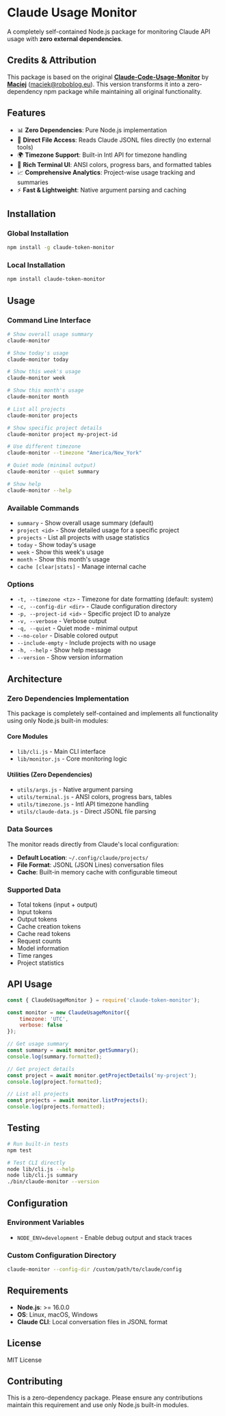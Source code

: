 # Claude Usage Monitor

A completely self-contained Node.js package for monitoring Claude API usage with **zero external dependencies**.

## Credits & Attribution

This package is based on the original **[Claude-Code-Usage-Monitor](https://github.com/Maciek-roboblog/Claude-Code-Usage-Monitor)** by **[Maciej](https://github.com/Maciek-roboblog)** (maciek@roboblog.eu). This version transforms it into a zero-dependency npm package while maintaining all original functionality.

## Features

- 📊 **Zero Dependencies**: Pure Node.js implementation
- 🚀 **Direct File Access**: Reads Claude JSONL files directly (no external tools)
- 🌍 **Timezone Support**: Built-in Intl API for timezone handling
- 🎨 **Rich Terminal UI**: ANSI colors, progress bars, and formatted tables
- 📈 **Comprehensive Analytics**: Project-wise usage tracking and summaries
- ⚡ **Fast & Lightweight**: Native argument parsing and caching

## Installation

### Global Installation
```bash
npm install -g claude-token-monitor
```

### Local Installation
```bash
npm install claude-token-monitor
```

## Usage

### Command Line Interface

```bash
# Show overall usage summary
claude-monitor

# Show today's usage
claude-monitor today

# Show this week's usage
claude-monitor week

# Show this month's usage
claude-monitor month

# List all projects
claude-monitor projects

# Show specific project details
claude-monitor project my-project-id

# Use different timezone
claude-monitor --timezone "America/New_York"

# Quiet mode (minimal output)
claude-monitor --quiet summary

# Show help
claude-monitor --help
```

### Available Commands

- `summary` - Show overall usage summary (default)
- `project <id>` - Show detailed usage for a specific project
- `projects` - List all projects with usage statistics
- `today` - Show today's usage
- `week` - Show this week's usage
- `month` - Show this month's usage
- `cache [clear|stats]` - Manage internal cache

### Options

- `-t, --timezone <tz>` - Timezone for date formatting (default: system)
- `-c, --config-dir <dir>` - Claude configuration directory
- `-p, --project-id <id>` - Specific project ID to analyze
- `-v, --verbose` - Verbose output
- `-q, --quiet` - Quiet mode - minimal output
- `--no-color` - Disable colored output
- `--include-empty` - Include projects with no usage
- `-h, --help` - Show help message
- `--version` - Show version information

## Architecture

### Zero Dependencies Implementation

This package is completely self-contained and implements all functionality using only Node.js built-in modules:

#### Core Modules
- `lib/cli.js` - Main CLI interface
- `lib/monitor.js` - Core monitoring logic

#### Utilities (Zero Dependencies)
- `utils/args.js` - Native argument parsing
- `utils/terminal.js` - ANSI colors, progress bars, tables
- `utils/timezone.js` - Intl API timezone handling  
- `utils/claude-data.js` - Direct JSONL file parsing

### Data Sources

The monitor reads directly from Claude's local configuration:
- **Default Location**: `~/.config/claude/projects/`
- **File Format**: JSONL (JSON Lines) conversation files
- **Cache**: Built-in memory cache with configurable timeout

### Supported Data

- Total tokens (input + output)
- Input tokens
- Output tokens  
- Cache creation tokens
- Cache read tokens
- Request counts
- Model information
- Time ranges
- Project statistics

## API Usage

```javascript
const { ClaudeUsageMonitor } = require('claude-token-monitor');

const monitor = new ClaudeUsageMonitor({
    timezone: 'UTC',
    verbose: false
});

// Get usage summary
const summary = await monitor.getSummary();
console.log(summary.formatted);

// Get project details
const project = await monitor.getProjectDetails('my-project');
console.log(project.formatted);

// List all projects
const projects = await monitor.listProjects();
console.log(projects.formatted);
```

## Testing

```bash
# Run built-in tests
npm test

# Test CLI directly
node lib/cli.js --help
node lib/cli.js summary
./bin/claude-monitor --version
```

## Configuration

### Environment Variables

- `NODE_ENV=development` - Enable debug output and stack traces

### Custom Configuration Directory

```bash
claude-monitor --config-dir /custom/path/to/claude/config
```

## Requirements

- **Node.js**: >= 16.0.0
- **OS**: Linux, macOS, Windows
- **Claude CLI**: Local conversation files in JSONL format

## License

MIT License

## Contributing

This is a zero-dependency package. Please ensure any contributions maintain this requirement and use only Node.js built-in modules.